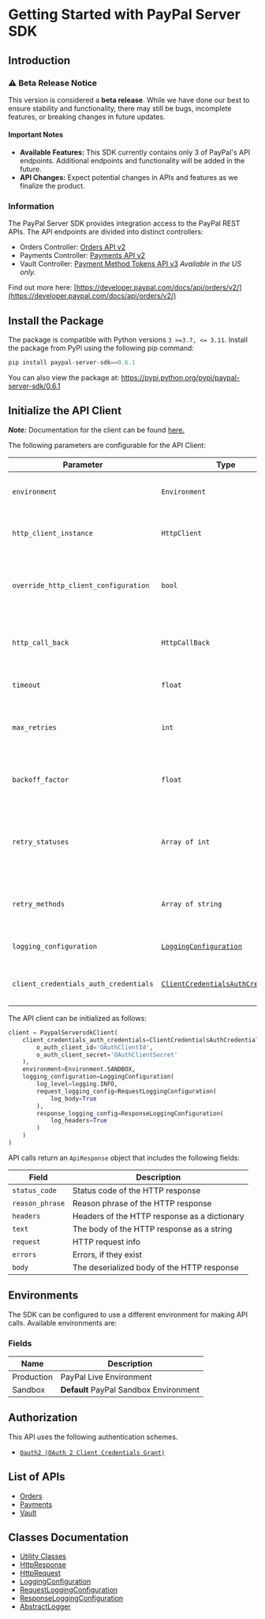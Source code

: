 
# Getting Started with PayPal Server SDK

## Introduction

### ⚠️ Beta Release Notice

This version is considered a **beta release**. While we have done our best to ensure stability and functionality, there may still be bugs, incomplete features, or breaking changes in future updates.

#### Important Notes

- **Available Features:** This SDK currently contains only 3 of PayPal's API endpoints. Additional endpoints and functionality will be added in the future.
- **API Changes:** Expect potential changes in APIs and features as we finalize the product.

### Information

The PayPal Server SDK provides integration access to the PayPal REST APIs. The API endpoints are divided into distinct controllers:

- Orders Controller: <a href="https://developer.paypal.com/docs/api/orders/v2/">Orders API v2</a>
- Payments Controller: <a href="https://developer.paypal.com/docs/api/payments/v2/">Payments API v2</a>
- Vault Controller: <a href="https://developer.paypal.com/docs/api/payment-tokens/v3/">Payment Method Tokens API v3</a> *Available in the US only.*

Find out more here: [https://developer.paypal.com/docs/api/orders/v2/](https://developer.paypal.com/docs/api/orders/v2/)

## Install the Package

The package is compatible with Python versions `3 >=3.7, <= 3.11`.
Install the package from PyPi using the following pip command:

```python
pip install paypal-server-sdk==0.6.1
```

You can also view the package at:
https://pypi.python.org/pypi/paypal-server-sdk/0.6.1

## Initialize the API Client

**_Note:_** Documentation for the client can be found [here.](https://www.github.com/paypal/PayPal-Python-Server-SDK/tree/0.6.1/doc/client.md)

The following parameters are configurable for the API Client:

| Parameter | Type | Description |
|  --- | --- | --- |
| `environment` | `Environment` | The API environment. <br> **Default: `Environment.SANDBOX`** |
| `http_client_instance` | `HttpClient` | The Http Client passed from the sdk user for making requests |
| `override_http_client_configuration` | `bool` | The value which determines to override properties of the passed Http Client from the sdk user |
| `http_call_back` | `HttpCallBack` | The callback value that is invoked before and after an HTTP call is made to an endpoint |
| `timeout` | `float` | The value to use for connection timeout. <br> **Default: 60** |
| `max_retries` | `int` | The number of times to retry an endpoint call if it fails. <br> **Default: 0** |
| `backoff_factor` | `float` | A backoff factor to apply between attempts after the second try. <br> **Default: 2** |
| `retry_statuses` | `Array of int` | The http statuses on which retry is to be done. <br> **Default: [408, 413, 429, 500, 502, 503, 504, 521, 522, 524]** |
| `retry_methods` | `Array of string` | The http methods on which retry is to be done. <br> **Default: ['GET', 'PUT']** |
| `logging_configuration` | [`LoggingConfiguration`](https://www.github.com/paypal/PayPal-Python-Server-SDK/tree/0.6.1/doc/logging-configuration.md) | The SDK logging configuration for API calls |
| `client_credentials_auth_credentials` | [`ClientCredentialsAuthCredentials`](https://www.github.com/paypal/PayPal-Python-Server-SDK/tree/0.6.1/doc/auth/oauth-2-client-credentials-grant.md) | The credential object for OAuth 2 Client Credentials Grant |

The API client can be initialized as follows:

```python
client = PaypalServersdkClient(
    client_credentials_auth_credentials=ClientCredentialsAuthCredentials(
        o_auth_client_id='OAuthClientId',
        o_auth_client_secret='OAuthClientSecret'
    ),
    environment=Environment.SANDBOX,
    logging_configuration=LoggingConfiguration(
        log_level=logging.INFO,
        request_logging_config=RequestLoggingConfiguration(
            log_body=True
        ),
        response_logging_config=ResponseLoggingConfiguration(
            log_headers=True
        )
    )
)
```

API calls return an `ApiResponse` object that includes the following fields:

| Field | Description |
|  --- | --- |
| `status_code` | Status code of the HTTP response |
| `reason_phrase` | Reason phrase of the HTTP response |
| `headers` | Headers of the HTTP response as a dictionary |
| `text` | The body of the HTTP response as a string |
| `request` | HTTP request info |
| `errors` | Errors, if they exist |
| `body` | The deserialized body of the HTTP response |

## Environments

The SDK can be configured to use a different environment for making API calls. Available environments are:

### Fields

| Name | Description |
|  --- | --- |
| Production | PayPal Live Environment |
| Sandbox | **Default** PayPal Sandbox Environment |

## Authorization

This API uses the following authentication schemes.

* [`Oauth2 (OAuth 2 Client Credentials Grant)`](https://www.github.com/paypal/PayPal-Python-Server-SDK/tree/0.6.1/doc/auth/oauth-2-client-credentials-grant.md)

## List of APIs

* [Orders](https://www.github.com/paypal/PayPal-Python-Server-SDK/tree/0.6.1/doc/controllers/orders.md)
* [Payments](https://www.github.com/paypal/PayPal-Python-Server-SDK/tree/0.6.1/doc/controllers/payments.md)
* [Vault](https://www.github.com/paypal/PayPal-Python-Server-SDK/tree/0.6.1/doc/controllers/vault.md)

## Classes Documentation

* [Utility Classes](https://www.github.com/paypal/PayPal-Python-Server-SDK/tree/0.6.1/doc/utility-classes.md)
* [HttpResponse](https://www.github.com/paypal/PayPal-Python-Server-SDK/tree/0.6.1/doc/http-response.md)
* [HttpRequest](https://www.github.com/paypal/PayPal-Python-Server-SDK/tree/0.6.1/doc/http-request.md)
* [LoggingConfiguration](https://www.github.com/paypal/PayPal-Python-Server-SDK/tree/0.6.1/doc/logging-configuration.md)
* [RequestLoggingConfiguration](https://www.github.com/paypal/PayPal-Python-Server-SDK/tree/0.6.1/doc/request-logging-configuration.md)
* [ResponseLoggingConfiguration](https://www.github.com/paypal/PayPal-Python-Server-SDK/tree/0.6.1/doc/response-logging-configuration.md)
* [AbstractLogger](https://www.github.com/paypal/PayPal-Python-Server-SDK/tree/0.6.1/doc/abstract-logger.md)

